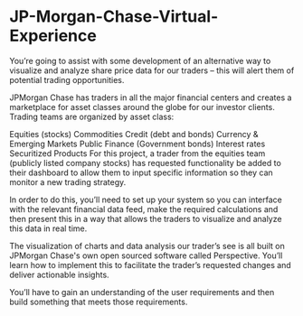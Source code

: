 # JP-Morgan-Chase-Virtual-Experience

You’re going to assist with some development of an alternative way to visualize and analyze share price data for our traders – this will alert them of potential trading opportunities.

JPMorgan Chase has traders in all the major financial centers and creates a marketplace for asset classes around the globe for our investor clients. Trading teams are organized by asset class:

Equities (stocks)
Commodities
Credit (debt and bonds)
Currency & Emerging Markets
Public Finance (Government bonds)
Interest rates
Securitized Products
For this project, a trader from the equities team (publicly listed company stocks) has requested functionality be added to their dashboard to allow them to input specific information so they can monitor a new trading strategy.

In order to do this, you’ll need to set up your system so you can interface with the relevant financial data feed, make the required calculations and then present this in a way that allows the traders to visualize and analyze this data in real time.

The visualization of charts and data analysis our trader’s see is all built on JPMorgan Chase's own open sourced software called Perspective. You’ll learn how to implement this to facilitate the trader’s requested changes and deliver actionable insights.

You’ll have to gain an understanding of the user requirements and then build something that meets those requirements.
